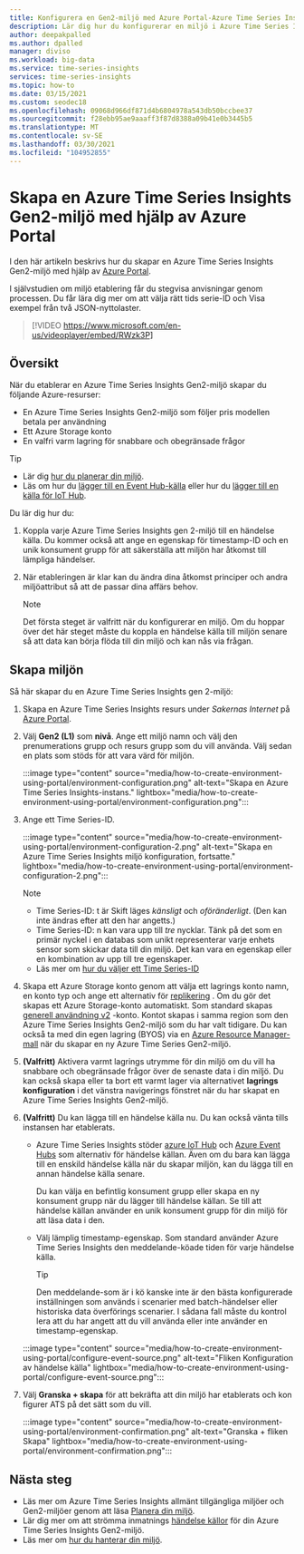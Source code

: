 ```yaml
---
title: Konfigurera en Gen2-miljö med Azure Portal-Azure Time Series Insights Gen2 | Microsoft Docs
description: Lär dig hur du konfigurerar en miljö i Azure Time Series Insights Gen2 med Azure Portal.
author: deepakpalled
ms.author: dpalled
manager: diviso
ms.workload: big-data
ms.service: time-series-insights
services: time-series-insights
ms.topic: how-to
ms.date: 03/15/2021
ms.custom: seodec18
ms.openlocfilehash: 09068d966df871d4b6804978a543db50bccbee37
ms.sourcegitcommit: f28ebb95ae9aaaff3f87d8388a09b41e0b3445b5
ms.translationtype: MT
ms.contentlocale: sv-SE
ms.lasthandoff: 03/30/2021
ms.locfileid: "104952855"
---
```

# <a name="create-an-azure-time-series-insights-gen2-environment-using-the-azure-portal"></a>Skapa en Azure Time Series Insights Gen2-miljö med hjälp av Azure Portal

I den här artikeln beskrivs hur du skapar en Azure Time Series Insights Gen2-miljö med hjälp av [Azure Portal](https://portal.azure.com/).

I självstudien om miljö etablering får du stegvisa anvisningar genom processen. Du får lära dig mer om att välja rätt tids serie-ID och Visa exempel från två JSON-nyttolaster.</br>

> [!VIDEO https://www.microsoft.com/en-us/videoplayer/embed/RWzk3P]

## <a name="overview"></a>Översikt

När du etablerar en Azure Time Series Insights Gen2-miljö skapar du följande Azure-resurser:

* En Azure Time Series Insights Gen2-miljö som följer pris modellen betala per användning
* Ett Azure Storage konto
* En valfri varm lagring för snabbare och obegränsade frågor

> [!TIP]
>
> * Lär dig [hur du planerar din miljö](./how-to-plan-your-environment.md).
> * Läs om hur du [lägger till en Event Hub-källa](./how-to-ingest-data-event-hub.md) eller hur du [lägger till en källa för IoT Hub](./how-to-ingest-data-iot-hub.md).

Du lär dig hur du:

1. Koppla varje Azure Time Series Insights gen 2-miljö till en händelse källa. Du kommer också att ange en egenskap för timestamp-ID och en unik konsument grupp för att säkerställa att miljön har åtkomst till lämpliga händelser.

1. När etableringen är klar kan du ändra dina åtkomst principer och andra miljöattribut så att de passar dina affärs behov.

   > [!NOTE]
   > Det första steget är valfritt när du konfigurerar en miljö. Om du hoppar över det här steget måste du koppla en händelse källa till miljön senare så att data kan börja flöda till din miljö och kan nås via frågan.

## <a name="create-the-environment"></a>Skapa miljön

Så här skapar du en Azure Time Series Insights gen 2-miljö:

1. Skapa en Azure Time Series Insights resurs under *Sakernas Internet* på [Azure Portal](https://portal.azure.com/).

1. Välj **Gen2 (L1)** som **nivå**. Ange ett miljö namn och välj den prenumerations grupp och resurs grupp som du vill använda. Välj sedan en plats som stöds för att vara värd för miljön.

   :::image type="content" source="media/how-to-create-environment-using-portal/environment-configuration.png" alt-text="Skapa en Azure Time Series Insights-instans." lightbox="media/how-to-create-environment-using-portal/environment-configuration.png":::

1. Ange ett Time Series-ID.

   :::image type="content" source="media/how-to-create-environment-using-portal/environment-configuration-2.png" alt-text="Skapa en Azure Time Series Insights miljö konfiguration, fortsatte." lightbox="media/how-to-create-environment-using-portal/environment-configuration-2.png":::

   > [!NOTE]
   >
   > * Time Series-ID: t är Skift läges *känsligt* och *oföränderligt*. (Den kan inte ändras efter att den har angetts.)
   > * Time Series-ID: n kan vara upp till *tre* nycklar. Tänk på det som en primär nyckel i en databas som unikt representerar varje enhets sensor som skickar data till din miljö. Det kan vara en egenskap eller en kombination av upp till tre egenskaper.
   > * Läs mer om [hur du väljer ett Time Series-ID](./how-to-select-tsid.md)

1. Skapa ett Azure Storage konto genom att välja ett lagrings konto namn, en konto typ och ange ett alternativ för [replikering](../storage/common/redundancy-migration.md?tabs=portal) . Om du gör det skapas ett Azure Storage-konto automatiskt. Som standard skapas [generell användning v2](../storage/common/storage-account-overview.md) -konto. Kontot skapas i samma region som den Azure Time Series Insights Gen2-miljö som du har valt tidigare.
Du kan också ta med din egen lagring (BYOS) via en [Azure Resource Manager-mall](./time-series-insights-manage-resources-using-azure-resource-manager-template.md) när du skapar en ny Azure Time Series Gen2-miljö.

1. **(Valfritt)** Aktivera varmt lagrings utrymme för din miljö om du vill ha snabbare och obegränsade frågor över de senaste data i din miljö. Du kan också skapa eller ta bort ett varmt lager via alternativet **lagrings konfiguration** i det vänstra navigerings fönstret när du har skapat en Azure Time Series Insights Gen2-miljö.

1. **(Valfritt)** Du kan lägga till en händelse källa nu. Du kan också vänta tills instansen har etablerats.

   * Azure Time Series Insights stöder [azure IoT Hub](./how-to-ingest-data-iot-hub.md) och [Azure Event Hubs](./how-to-ingest-data-event-hub.md) som alternativ för händelse källan. Även om du bara kan lägga till en enskild händelse källa när du skapar miljön, kan du lägga till en annan händelse källa senare.

     Du kan välja en befintlig konsument grupp eller skapa en ny konsument grupp när du lägger till händelse källan. Se till att händelse källan använder en unik konsument grupp för din miljö för att läsa data i den.

   * Välj lämplig timestamp-egenskap. Som standard använder Azure Time Series Insights den meddelande-köade tiden för varje händelse källa.

     > [!TIP]
     > Den meddelande-som är i kö kanske inte är den bästa konfigurerade inställningen som används i scenarier med batch-händelser eller historiska data överförings scenarier. I sådana fall måste du kontrol lera att du har angett att du vill använda eller inte använder en timestamp-egenskap.

   :::image type="content" source="media/how-to-create-environment-using-portal/configure-event-source.png" alt-text="Fliken Konfiguration av händelse källa" lightbox="media/how-to-create-environment-using-portal/configure-event-source.png":::

1. Välj **Granska + skapa** för att bekräfta att din miljö har etablerats och kon figurer ATS på det sätt som du vill.

    :::image type="content" source="media/how-to-create-environment-using-portal/environment-confirmation.png" alt-text="Granska + fliken Skapa" lightbox="media/how-to-create-environment-using-portal/environment-confirmation.png":::

## <a name="next-steps"></a>Nästa steg

* Läs mer om Azure Time Series Insights allmänt tillgängliga miljöer och Gen2-miljöer genom att läsa [Planera din miljö](./how-to-plan-your-environment.md).
* Lär dig mer om att strömma inmatnings [händelse källor](./concepts-streaming-ingestion-event-sources.md) för din Azure Time Series Insights Gen2-miljö.
* Läs mer om [hur du hanterar din miljö](./how-to-provision-manage.md).
